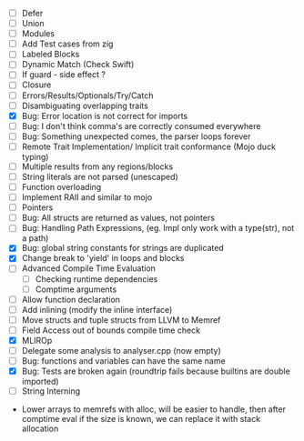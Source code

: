 - [ ] Defer
- [ ] Union
- [ ] Modules
- [ ] Add Test cases from zig
- [ ] Labeled Blocks
- [ ] Dynamic Match (Check Swift)
- [ ] If guard - side effect ?
- [ ] Closure
- [ ] Errors/Results/Optionals/Try/Catch
- [ ] Disambiguating overlapping traits
- [x] Bug: Error location is not correct for imports
- [ ] Bug: I don't think comma's are correctly consumed everywhere
- [ ] Bug: Something unexpected comes, the parser loops forever
- [ ] Remote Trait Implementation/ Implicit trait conformance (Mojo duck typing)
- [ ] Multiple results from any regions/blocks
- [ ] String literals are not parsed (unescaped)
- [ ] Function overloading
- [ ] Implement RAII and similar to mojo
- [ ] Pointers
- [ ] Bug: All structs are returned as values, not pointers
- [ ] Bug: Handling Path Expressions, (eg. Impl only work with a type(str), not a path)
- [x] Bug: global string constants for strings are duplicated
- [x] Change break to 'yield' in loops and blocks
- [ ] Advanced Compile Time Evaluation
  - [ ] Checking runtime dependencies
  - [ ] Comptime arguments
- [ ] Allow function declaration
- [ ] Add inlining (modify the inline interface)
- [ ] Move structs and tuple structs from LLVM to Memref
- [ ] Field Access out of bounds compile time check
- [x] MLIROp
- [ ] Delegate some analysis to analyser.cpp (now empty)
- [ ] Bug: functions and variables can have the same name
- [x] Bug: Tests are broken again (roundtrip fails because builtins are double imported)
- [ ] String Interning

- Lower arrays to memrefs with alloc, will be easier to handle, then after comptime
  eval if the size is known, we can replace it with stack allocation
